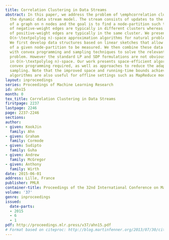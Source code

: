 ```yaml
---
title: Correlation Clustering in Data Streams
abstract: In this paper, we address the problem of \emphcorrelation clustering in
  the dynamic data stream model. The stream consists of updates to the edge weights
  of a graph on n nodes and the goal is to find a node-partition such that the end-points
  of negative-weight edges are typically in different clusters whereas the end-points
  of positive-weight edges are typically in the same cluster. We present polynomial-time,
  O(n⋅\textpolylog n)-space approximation algorithms for natural problems that arise.
  We first develop data structures based on linear sketches that allow the “quality”
  of a given node-partition to be measured. We then combine these data structures
  with convex programming and sampling techniques to solve the relevant approximation
  problem. However the standard LP and SDP formulations are not obviously solvable
  in O(n⋅\textpolylog n)-space. Our work presents space-efficient algorithms for the
  convex programming required, as well as approaches to reduce the adaptivity of the
  sampling. Note that the improved space and running-time bounds achieved from streaming
  algorithms are also useful for offline settings such as MapReduce models.
layout: inproceedings
series: Proceedings of Machine Learning Research
id: ahn15
month: 0
tex_title: Correlation Clustering in Data Streams
firstpage: 2237
lastpage: 2246
page: 2237-2246
sections: 
author:
- given: KookJin
  family: Ahn
- given: Graham
  family: Cormode
- given: Sudipto
  family: Guha
- given: Andrew
  family: McGregor
- given: Anthony
  family: Wirth
date: 2015-06-01
address: Lille, France
publisher: PMLR
container-title: Proceedings of the 32nd International Conference on Machine Learning
volume: '37'
genre: inproceedings
issued:
  date-parts:
  - 2015
  - 6
  - 1
pdf: http://proceedings.mlr.press/v37/ahn15.pdf
# Format based on citeproc: http://blog.martinfenner.org/2013/07/30/citeproc-yaml-for-bibliographies/
---
```

